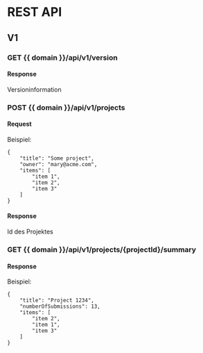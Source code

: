 # REST API
## V1
### GET {{ domain  }}/api/v1/version
#### Response
Versioninformation
### POST {{ domain  }}/api/v1/projects
#### Request
Beispiel:
```
{
	"title": "Some project",
	"owner": "mary@acme.com",
	"items": [
		"item 1",
		"item 2",
		"item 3"
	]
}
```
#### Response
Id des Projektes
### GET {{ domain  }}/api/v1/projects/{projectId}/summary
#### Response
Beispiel:
```
{
	"title": "Project 1234",
	"numberOfSubmissions": 13,
	"items": [
		"item 2",
		"item 1",
		"item 3"
	]
}
```
